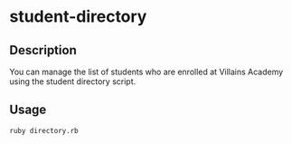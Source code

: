 # student-directory

## Description

You can manage the list of students who are enrolled at Villains Academy using the student directory script.

## Usage

```shell
ruby directory.rb
```
